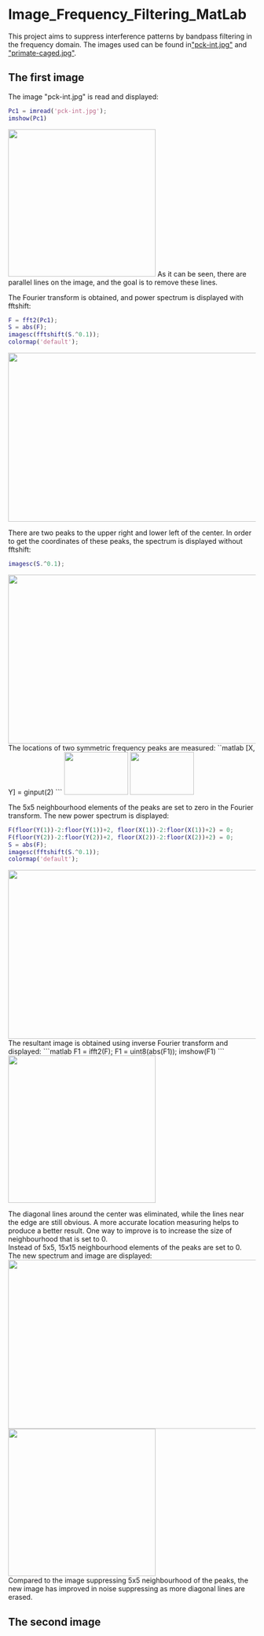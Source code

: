 # Image_Frequency_Filtering_MatLab
This project aims to suppress interference patterns by bandpass filtering in the frequency domain. The images used can be found in["pck-int.jpg"](https://github.com/StephanieMussi/Image_Frequency_Filtering_MatLab/blob/main/pck-int.jpg) and ["primate-caged.jpg"](https://github.com/StephanieMussi/Image_Frequency_Filtering_MatLab/blob/main/primate-caged.jpg).  

## The first image
The image "pck-int.jpg" is read and displayed:   
```matlab
Pc1 = imread('pck-int.jpg');
imshow(Pc1)
```
<img src = "https://github.com/StephanieMussi/Image_Frequency_Filtering_MatLab/blob/main/pck-int.jpg" width = 300 height = 300>  
As it can be seen, there are parallel lines on the image, and the goal is to remove these lines.  

The Fourier transform is obtained, and power spectrum is displayed with fftshift:  
```matlab
F = fft2(Pc1);
S = abs(F);
imagesc(fftshift(S.^0.1)); 
colormap('default');
```  
<img src = "https://github.com/StephanieMussi/Image_Frequency_Filtering_MatLab/blob/main/Figures/image1_spec1.png" width = 642 height = 344>   
  

There are two peaks to the upper right and lower left of the center. In order to get the coordinates of these peaks, the spectrum is displayed without fftshift:  
```matlab
imagesc(S.^0.1);
```
<img src = "https://github.com/StephanieMussi/Image_Frequency_Filtering_MatLab/blob/main/Figures/image1_spec2.png" width = 642 height = 344>   
The locations of two symmetric frequency peaks are measured:  
``matlab
[X, Y] = ginput(2)
```  

<img src = "https://github.com/StephanieMussi/Image_Frequency_Filtering_MatLab/blob/main/Figures/coorx.png" width = 130 height = 87>
<img src = "https://github.com/StephanieMussi/Image_Frequency_Filtering_MatLab/blob/main/Figures/coory.png" width = 130 height = 87>   

The 5x5 neighbourhood elements of the peaks are set to zero in the Fourier transform. The new power spectrum is displayed:  
```matlab
F(floor(Y(1))-2:floor(Y(1))+2, floor(X(1))-2:floor(X(1))+2) = 0; 
F(floor(Y(2))-2:floor(Y(2))+2, floor(X(2))-2:floor(X(2))+2) = 0;
S = abs(F);
imagesc(fftshift(S.^0.1)); 
colormap('default');
```  
<img src = "https://github.com/StephanieMussi/Image_Frequency_Filtering_MatLab/blob/main/Figures/image1_spec3.png" width = 642 height = 344>   
The resultant image is obtained using inverse Fourier transform and displayed:
```matlab
F1 = ifft2(F);
F1 = uint8(abs(F1));
imshow(F1)
```  
<img src = "https://github.com/StephanieMussi/Image_Frequency_Filtering_MatLab/blob/main/Figures/image1_1.png" width = 300 height = 300>  

The diagonal lines around the center was eliminated, while the lines near the edge are still obvious. A more accurate location measuring helps to produce a better result. One way to improve is to increase the size of neighbourhood that is set to 0.  
Instead of 5x5, 15x15 neighbourhood elements of the peaks are set to 0. The new spectrum and image are displayed:  
<img src = "https://github.com/StephanieMussi/Image_Frequency_Filtering_MatLab/blob/main/Figures/image1_spec4.png" width = 642 height = 344>   
<img src = "https://github.com/StephanieMussi/Image_Frequency_Filtering_MatLab/blob/main/Figures/image1_2.png" width = 300 height = 300>  
Compared to the image suppressing 5x5 neighbourhood of the peaks, the new image has improved in noise suppressing as more diagonal lines are erased.  



## The second image
